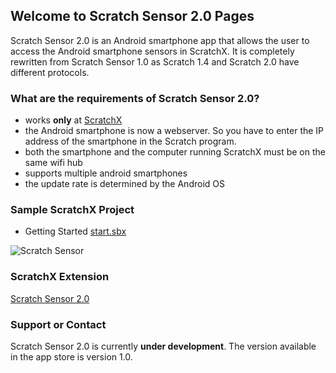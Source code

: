 ## Welcome to Scratch Sensor 2.0 Pages

Scratch Sensor 2.0 is an Android smartphone app that allows the user to access the Android smartphone sensors in ScratchX. It is completely rewritten from Scratch Sensor 1.0 as Scratch 1.4 and Scratch 2.0 have different protocols.

### What are the requirements of Scratch Sensor 2.0?

- works **only** at [ScratchX](http://scratchx.org)
- the Android smartphone is now a webserver. So you have to enter the IP address of the smartphone in the Scratch program.
- both the smartphone and the computer running ScratchX must be on the same wifi hub
- supports multiple android smartphones
- the update rate is determined by the Android OS

### Sample ScratchX Project

* Getting Started [start.sbx](http://scratchx.org/?url=https://emantpl.github.io/scratch-sensor-2.0/start.sbx)

![Scratch Sensor](https://emantpl.github.io/scratch-sensor-2.0/scratch-sensor.png)

### ScratchX Extension

[Scratch Sensor 2.0](http://scratchx.org/?url=https://emantpl.github.io/scratch-sensor-2.0/scratch_sensor.js)

### Support or Contact

Scratch Sensor 2.0 is currently **under development**. The version available in the app store is version 1.0.
